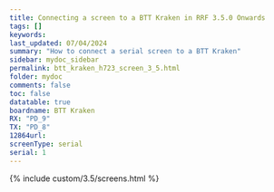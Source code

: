 ```yaml
---
title: Connecting a screen to a BTT Kraken in RRF 3.5.0 Onwards
tags: []
keywords: 
last_updated: 07/04/2024
summary: "How to connect a serial screen to a BTT Kraken"
sidebar: mydoc_sidebar
permalink: btt_kraken_h723_screen_3_5.html
folder: mydoc
comments: false
toc: false
datatable: true
boardname: BTT Kraken
RX: "PD_9"
TX: "PD_8"
12864url:
screenType: serial
serial: 1
---
```


{% include custom/3.5/screens.html %}
